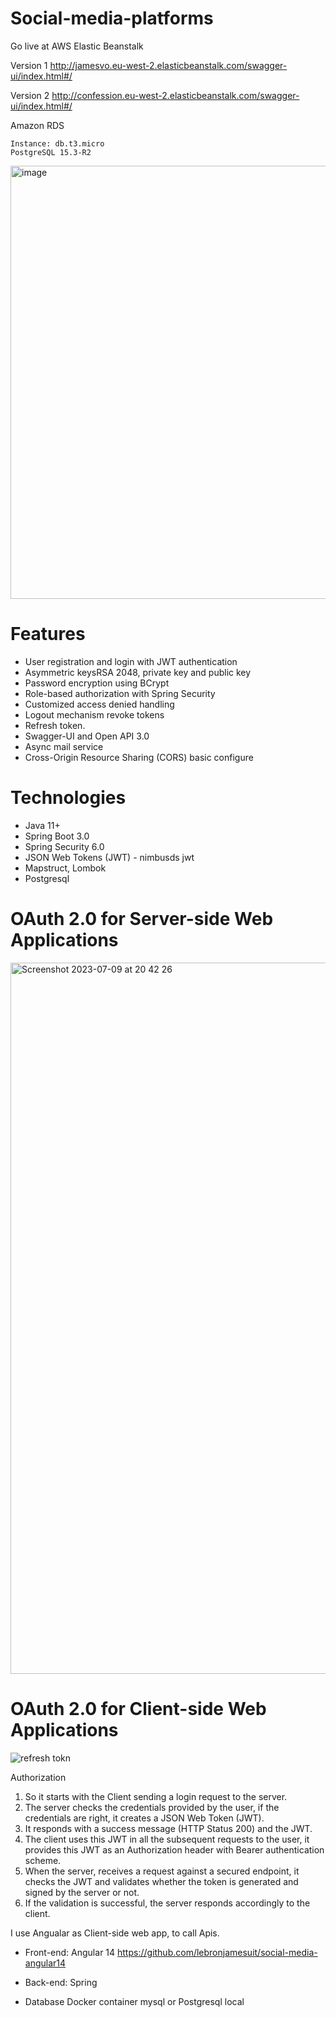 # Social-media-platforms

Go live at AWS Elastic Beanstalk

Version 1
  http://jamesvo.eu-west-2.elasticbeanstalk.com/swagger-ui/index.html#/

Version 2
  http://confession.eu-west-2.elasticbeanstalk.com/swagger-ui/index.html#/

  

Amazon RDS 

    Instance: db.t3.micro
    PostgreSQL 15.3-R2  


<img width="693" alt="image" src="https://github.com/lebronjamesuit/social-media-platforms/assets/11584601/8faaac07-563c-4228-90b5-a780659498e1">



# Features

- User registration and login with JWT authentication
- Asymmetric keysRSA 2048, private key and public key
- Password encryption using BCrypt
- Role-based authorization with Spring Security
- Customized access denied handling
- Logout mechanism revoke tokens 
- Refresh token.
- Swagger-UI and Open API 3.0
- Async mail service 
- Cross-Origin Resource Sharing (CORS) basic configure

# Technologies
- Java 11+ 
- Spring Boot 3.0
- Spring Security 6.0
- JSON Web Tokens (JWT) - nimbusds jwt 
- Mapstruct, Lombok
- Postgresql 





# OAuth 2.0 for Server-side Web Applications

<img width="1138" alt="Screenshot 2023-07-09 at 20 42 26" src="https://github.com/lebronjamesuit/social-media-platforms/assets/11584601/633db9db-6940-4e60-8450-f56745fe4e6c">



# OAuth 2.0 for Client-side Web Applications

![refresh tokn](https://github.com/lebronjamesuit/social-media-platforms/assets/11584601/2f9cb3cf-6c25-41a6-8fbe-c5fb053d3f5a)

Authorization
1. So it starts with the Client sending a login request to the server.
2. The server checks the credentials provided by the user, if the credentials are right, it creates a JSON Web Token (JWT).
3. It responds with a success message (HTTP Status 200) and the JWT.
4. The client uses this JWT in all the subsequent requests to the user, it provides this JWT as an Authorization header with Bearer authentication scheme.
5. When the server, receives a request against a secured endpoint, it checks the JWT and validates whether the token is generated and signed by the server or not.
6. If the validation is successful, the server responds accordingly to the client.


I use Angualar as Client-side web app, to call Apis.

- Front-end: Angular 14 https://github.com/lebronjamesuit/social-media-angular14

- Back-end: Spring 

- Database Docker container mysql or Postgresql local











